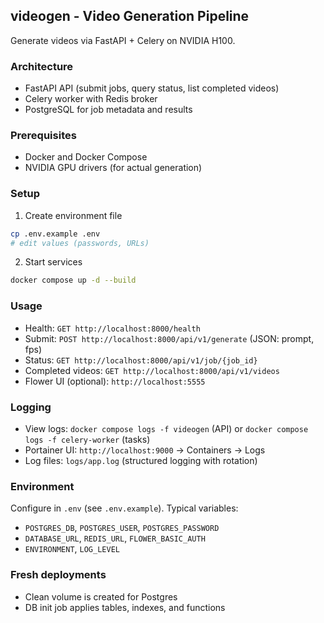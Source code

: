## videogen - Video Generation Pipeline

Generate videos via FastAPI + Celery on NVIDIA H100.

### Architecture
- FastAPI API (submit jobs, query status, list completed videos)
- Celery worker with Redis broker
- PostgreSQL for job metadata and results

### Prerequisites
- Docker and Docker Compose
- NVIDIA GPU drivers (for actual generation)

### Setup
1) Create environment file
```bash
cp .env.example .env
# edit values (passwords, URLs)
```

2) Start services
```bash
docker compose up -d --build
```

### Usage
- Health: `GET http://localhost:8000/health`
- Submit: `POST http://localhost:8000/api/v1/generate` (JSON: prompt, fps)
- Status: `GET http://localhost:8000/api/v1/job/{job_id}`
- Completed videos: `GET http://localhost:8000/api/v1/videos`
- Flower UI (optional): `http://localhost:5555`

### Logging
- View logs: `docker compose logs -f videogen` (API) or `docker compose logs -f celery-worker` (tasks)
- Portainer UI: `http://localhost:9000` → Containers → Logs
- Log files: `logs/app.log` (structured logging with rotation)

### Environment
Configure in `.env` (see `.env.example`). Typical variables:
- `POSTGRES_DB`, `POSTGRES_USER`, `POSTGRES_PASSWORD`
- `DATABASE_URL`, `REDIS_URL`, `FLOWER_BASIC_AUTH`
- `ENVIRONMENT`, `LOG_LEVEL`

### Fresh deployments
- Clean volume is created for Postgres
- DB init job applies tables, indexes, and functions
